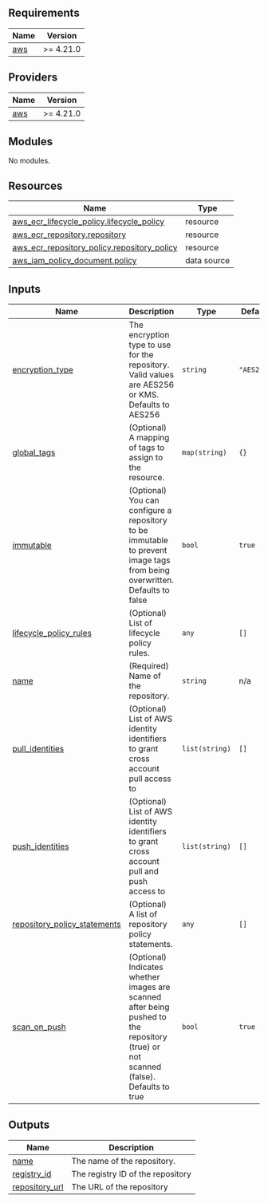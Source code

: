 <!-- BEGIN_TF_DOCS -->
## Requirements

| Name | Version |
|------|---------|
| <a name="requirement_aws"></a> [aws](#requirement\_aws) | >= 4.21.0 |

## Providers

| Name | Version |
|------|---------|
| <a name="provider_aws"></a> [aws](#provider\_aws) | >= 4.21.0 |

## Modules

No modules.

## Resources

| Name | Type |
|------|------|
| [aws_ecr_lifecycle_policy.lifecycle_policy](https://registry.terraform.io/providers/hashicorp/aws/latest/docs/resources/ecr_lifecycle_policy) | resource |
| [aws_ecr_repository.repository](https://registry.terraform.io/providers/hashicorp/aws/latest/docs/resources/ecr_repository) | resource |
| [aws_ecr_repository_policy.repository_policy](https://registry.terraform.io/providers/hashicorp/aws/latest/docs/resources/ecr_repository_policy) | resource |
| [aws_iam_policy_document.policy](https://registry.terraform.io/providers/hashicorp/aws/latest/docs/data-sources/iam_policy_document) | data source |

## Inputs

| Name | Description | Type | Default | Required |
|------|-------------|------|---------|:--------:|
| <a name="input_encryption_type"></a> [encryption\_type](#input\_encryption\_type) | The encryption type to use for the repository. Valid values are AES256 or KMS. Defaults to AES256 | `string` | `"AES256"` | no |
| <a name="input_global_tags"></a> [global\_tags](#input\_global\_tags) | (Optional) A mapping of tags to assign to the resource. | `map(string)` | `{}` | no |
| <a name="input_immutable"></a> [immutable](#input\_immutable) | (Optional) You can configure a repository to be immutable to prevent image tags from being overwritten. Defaults to false | `bool` | `true` | no |
| <a name="input_lifecycle_policy_rules"></a> [lifecycle\_policy\_rules](#input\_lifecycle\_policy\_rules) | (Optional) List of lifecycle policy rules. | `any` | `[]` | no |
| <a name="input_name"></a> [name](#input\_name) | (Required) Name of the repository. | `string` | n/a | yes |
| <a name="input_pull_identities"></a> [pull\_identities](#input\_pull\_identities) | (Optional) List of AWS identity identifiers to grant cross account pull access to | `list(string)` | `[]` | no |
| <a name="input_push_identities"></a> [push\_identities](#input\_push\_identities) | (Optional) List of AWS identity identifiers to grant cross account pull and push access to | `list(string)` | `[]` | no |
| <a name="input_repository_policy_statements"></a> [repository\_policy\_statements](#input\_repository\_policy\_statements) | (Optional) A list of repository policy statements. | `any` | `[]` | no |
| <a name="input_scan_on_push"></a> [scan\_on\_push](#input\_scan\_on\_push) | (Optional) Indicates whether images are scanned after being pushed to the repository (true) or not scanned (false). Defaults to true | `bool` | `true` | no |

## Outputs

| Name | Description |
|------|-------------|
| <a name="output_name"></a> [name](#output\_name) | The name of the repository. |
| <a name="output_registry_id"></a> [registry\_id](#output\_registry\_id) | The registry ID of the repository |
| <a name="output_repository_url"></a> [repository\_url](#output\_repository\_url) | The URL of the repository |
<!-- END_TF_DOCS -->